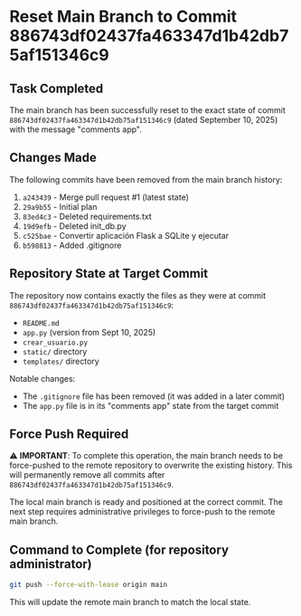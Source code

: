 # Reset Main Branch to Commit 886743df02437fa463347d1b42db75af151346c9

## Task Completed

The main branch has been successfully reset to the exact state of commit `886743df02437fa463347d1b42db75af151346c9` (dated September 10, 2025) with the message "comments app".

## Changes Made

The following commits have been removed from the main branch history:
1. `a243439` - Merge pull request #1 (latest state)
2. `29a9b55` - Initial plan
3. `83ed4c3` - Deleted requirements.txt
4. `19d9efb` - Deleted init_db.py
5. `c525bae` - Convertir aplicación Flask a SQLite y ejecutar
6. `b598813` - Added .gitignore

## Repository State at Target Commit

The repository now contains exactly the files as they were at commit `886743df02437fa463347d1b42db75af151346c9`:

- `README.md`
- `app.py` (version from Sept 10, 2025)
- `crear_usuario.py`
- `static/` directory
- `templates/` directory

Notable changes:
- The `.gitignore` file has been removed (it was added in a later commit)
- The `app.py` file is in its "comments app" state from the target commit

## Force Push Required

⚠️ **IMPORTANT**: To complete this operation, the main branch needs to be force-pushed to the remote repository to overwrite the existing history. This will permanently remove all commits after `886743df02437fa463347d1b42db75af151346c9`.

The local main branch is ready and positioned at the correct commit. The next step requires administrative privileges to force-push to the remote main branch.

## Command to Complete (for repository administrator)

```bash
git push --force-with-lease origin main
```

This will update the remote main branch to match the local state.